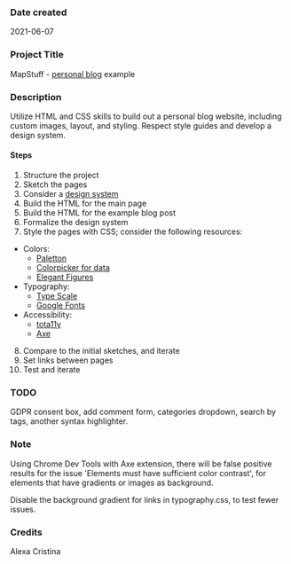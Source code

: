 ### Date created

2021-06-07

### Project Title

MapStuff - [personal blog](https://alexaac.github.io/mapstuff) example

### Description

Utilize HTML and CSS skills to build out a personal blog website, including custom images, layout, and styling. Respect style guides and develop a design system.

#### Steps

1.  Structure the project
2.  Sketch the pages
3.  Consider a [design system](https://www.forumone.com/ideas/what-is-design-system/)
4.  Build the HTML for the main page
5.  Build the HTML for the example blog post
6.  Formalize the design system
7.  Style the pages with CSS; consider the following resources:

- Colors:
  - [Paletton](https://paletton.com)
  - [Colorpicker for data](http://tristen.ca/hcl-picker/#/hlc/6/1/15534C/E2E062)
  - [Elegant Figures](https://earthobservatory.nasa.gov/blogs/elegantfigures/2013/08/05/subtleties-of-color-part-1-of-6/)
- Typography:
  - [Type Scale](https://type-scale.com/)
  - [Google Fonts](https://fonts.google.com/specimen/Barlow+Semi+Condensed)
- Accessibility:
  - [tota11y](https://addons.mozilla.org/en-US/firefox/addon/tota11y-accessibility-toolkit/)
  - [Axe](https://www.deque.com/axe/)

8.  Compare to the initial sketches, and iterate
9.  Set links between pages
10. Test and iterate

### TODO

GDPR consent box, add comment form, categories dropdown, search by tags, another syntax highlighter.

### Note

Using Chrome Dev Tools with Axe extension, there will be false positive results for the issue 'Elements must have sufficient color contrast', for elements that have gradients or images as background.

Disable the background gradient for links in typography.css, to test fewer issues.

### Credits

Alexa Cristina
